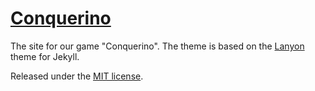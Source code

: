 # [Conquerino](http://conquerino.gamekeller.net)

The site for our game "Conquerino". The theme is based on the [Lanyon](https://github.com/poole/lanyon) theme for Jekyll.

Released under the [MIT license](LICENSE).